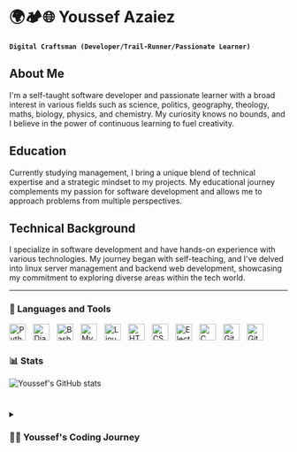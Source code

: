 # 🌍🏕️🌐  Youssef Azaiez

**`Digital Craftsman (Developer/Trail-Runner/Passionate Learner)`**

## About Me
I'm a self-taught software developer and passionate learner with a broad interest in various fields such as science, politics, geography, theology, maths, biology, physics, and chemistry. My curiosity knows no bounds, and I believe in the power of continuous learning to fuel creativity.

## Education
Currently studying management, I bring a unique blend of technical expertise and a strategic mindset to my projects. My educational journey complements my passion for software development and allows me to approach problems from multiple perspectives.

## Technical Background
I specialize in software development and have hands-on experience with various technologies. My journey began with self-teaching, and I've delved into linux server management and backend web development, showcasing my commitment to exploring diverse areas within the tech world.

   <!-- <p align="left">
      <a href="https://www.youtube.com/c/fknight?sub_confirmation=1">
         <img alt="youtube subscribers" title="Subscribe to my YouTube channel" src="https://custom-icon-badges.demolab.com/youtube/channel/subscribers/UC2WHjPDvbE6O328n17ZGcfg?color=%23E05D44&label=SUBSCRIBE&logo=video&logoColor=white&style=for-the-badge&labelColor=CE4630"/></a> 
      <a href="https://www.youtube.com/c/fknight">
         <img alt="youtube views" title="YouTube views" src="https://custom-icon-badges.demolab.com/youtube/channel/views/UC2WHjPDvbE6O328n17ZGcfg?color=%23E1AD0E&logo=eye&logoColor=white&style=for-the-badge&labelColor=C79600"/></a> 
      <a href="https://github.com/ForrestKnight?tab=followers">
         <img alt="followers" title="Follow me on Github" src="https://custom-icon-badges.demolab.com/github/followers/ForrestKnight?color=236ad3&labelColor=1155ba&style=for-the-badge&logo=person-add&label=Follow&logoColor=white"/></a>
      <a href="https://github.com/ForrestKnight?tab=repositories&sort=stargazers">
         <img alt="total stars" title="Total stars on GitHub" src="https://custom-icon-badges.demolab.com/github/stars/ForrestKnight?color=55960c&style=for-the-badge&labelColor=488207&logo=star"/></a>
   </p> -->

---

### 🧰 Languages and Tools

<img align="left" alt="Python" width="30px" style="padding-right:10px;" src="https://cdn.jsdelivr.net/gh/devicons/devicon/icons/python/python-plain.svg" />
<img align="left" alt="Django" width="30px" style="padding-right:10px;" src="https://cdn.jsdelivr.net/gh/devicons/devicon/icons/django/django-plain.svg"/>
<img align="left" alt="Bash" width="30px" style="padding-right:10px;" src="https://cdn.jsdelivr.net/gh/devicons/devicon/icons/bash/bash-original.svg" />
<img align="left" alt="MySql" width="30px" style="padding-right:10px;" src="https://cdn.jsdelivr.net/gh/devicons/devicon/icons/mysql/mysql-original-wordmark.svg" />
<img align="left" alt="Linux" width="30px" style="padding-right:10px;" src="https://cdn.jsdelivr.net/gh/devicons/devicon/icons/linux/linux-original.svg" />
<img align="left" alt="HTML" width="30px" style="padding-right:10px;" src="https://cdn.jsdelivr.net/gh/devicons/devicon/icons/html5/html5-plain.svg" />
<img align="left" alt="CSS" width="30px" style="padding-right:10px;" src="https://cdn.jsdelivr.net/gh/devicons/devicon/icons/css3/css3-plain.svg" />
<img align="left" alt="Electron" width="30px" style="padding-right:10px;" src="https://cdn.jsdelivr.net/gh/devicons/devicon/icons/electron/electron-original.svg" />
<img align="left" alt="C" width="30px" style="padding-right:10px;"  src="https://cdn.jsdelivr.net/gh/devicons/devicon/icons/c/c-original.svg" />
<img align="left" alt="Git" width="30px" style="padding-right:10px;" src="https://cdn.jsdelivr.net/gh/devicons/devicon/icons/git/git-original.svg" />
<img align="left" alt="GitHub" width="30px" style="padding-right:10px;" src="https://cdn.jsdelivr.net/gh/devicons/devicon/icons/github/github-original.svg" />

<br />

#

### 📊 Stats

![Youssef's GitHub stats](https://github-readme-stats.vercel.app/api?username=Somali99&show_icons=true&theme=gruvbox)

<!-- ![GitHub Streak](https://streak-stats.demolab.com?user=ForrestKnight&theme=gruvbox&border_radius=4.5) -->

#

<details>
 <summary><h3>👨‍💻 Youssef's Coding Journey</h3></summary>
   # My Journey in IT 🚀

   ## Early Discovery
   My fascination with the world of Information Technology began in my first year of college, even though my major was in management. It was during this time that I stumbled upon the power and possibilities of IT.

   ## The Python Leap
   I took my first steps into the programming world by diving into Python. Its simplicity and versatility sparked my curiosity and laid the foundation for my understanding of programming concepts.

   ## Exploring the Command Line
   From Python, I ventured into PowerShell and later into the world of C. These languages not only introduced me to the intricacies of coding but also provided insights into how computers work at a fundamental level. It was here that I delved into data structures and algorithms, enriching my problem-solving skills.

   ## Embracing Open Source and Linux
   As I deepened my technical journey, I transitioned to using Linux as my primary operating system. Embracing open source became second nature, and it has been an integral part of my workflow ever since.

   ## Low-Level Marvels with Arduino
   My love for low-level programming and embedded systems ignited when I explored the fascinating world of Arduino. The ability to work with hardware and understand the intricacies of low-level programming was both challenging and incredibly rewarding.

   ## The Web Beckons
   Returning to Python, I expanded my skill set to include web development. I dived into HTML and CSS, and as my curiosity grew, I explored networking, server management, and deployment strategies.

   ## Commitment to Django
   Currently, I'm committed to mastering the Django framework for full-stack development. Its robust features and elegant design align perfectly with my passion for building scalable and efficient web applications.

   My journey is an ongoing adventure, and I'm always excited to learn and explore new horizons in the ever-evolving field of technology.

<!-- [website]: https://fkcodes.com -->

